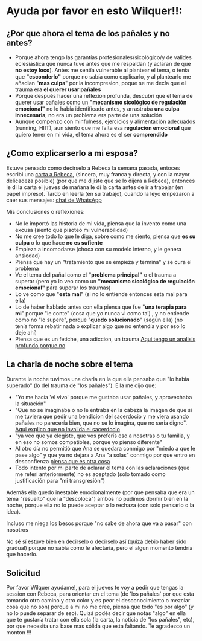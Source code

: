 # Ayuda por favor en esto Wilquer!!:

## ¿Por que ahora el tema de los pañales y no antes?

- Porque ahora tengo las garantías profesionales/sicológico/y de valides eclesiástica que nunca tuve antes que me respaldan (y aclaran de que **no estoy loco**). Antes me sentía vulnerable al plantear el tema, o tenía que **"esconderlo"** porque no sabía como explicarlo, y al plantearlo me añadian "**mas culpa**" por la incompresion, poque se me decía que el trauma era **el querer usar pañales** 
- Porque después hacer una reflexion profunda, descubrí que el tema de querer usar pañales como un **"mecanismo sicológico de regulación emocional"** no lo había identificado antes, y arrastraba **una culpa innecesaria**, no era un problema era parte de una solución 
- Aunque compenzo con minfulness, ejercicios y alimentación adecuados (running, HIIT), aun siento que me falta esa **regulacion emocional** que quiero tener en mi vida, el tema ahora es el ser **comprendido**

## ¿Como explicarserlo a mi esposa?

 Estuve pensado como decirselo a Rebeca la semana pasada, entoces escribi una [carta a Rebeca](https://github.com/AlejandroParada/IATalkData/blob/main/docs/carta_rebeca.md), (sincera, muy franca y directa, y con la mayor delicadeza posible) (por que me dijiste que se lo dijera a Rebeca), entonces le di la carta el jueves de mañana le di la carta antes de ir a trabajar (en papel impreso). Tardo en leerla (en su trabajo), cuando la leyo empezaron a caer sus mensajes: [chat de WhatsApp](https://github.com/AlejandroParada/IATalkData/blob/main/conversaciones/chat.md)
 
 Mis conclusiones o reflexiones:
- No le importó las historia de mi vida, piensa que la invento como una excusa (siento que pisoteo mi vulnerabilidad)
- No me cree todo lo que le diga, sobre como me siento, piensa que **es su culpa** o lo que hace **no es sufiente**
- Empieza a incomodarse (choca con su modelo interno, y le genera ansiedad)
- Piensa que hay un "tratamiento que se empieza y termina" y se cura el problema
- Ve el tema del pañal como el **"problema principal"** o el trauma a superar (pero yo lo veo como un **"mecanismo sicológico de regulación emocional"** para superar los traumas)
- Lo ve como que "**esta mal**" (si no lo entiende entonces esta mal para ella)
- Lo de haber hablado antes con ella piensa que fue "**una terapia para mi**" porque "le conte" (cosa que yo nunca vi como tal) , y no entiende como no "lo supere", porque "**quedo solucionado**" (según ella) (no tenía forma rebatir nada o explicar algo que no entendía y por eso lo deje ahí)
- Piensa que es un fetiche, una adiccion, un trauma [Aqui tengo un analisis profundo porque no](https://github.com/AlejandroParada/IATalkData/blob/main/docs/analisis_psicologico_profundo.md)

## La charla de noche sobre el tema

 Durante la noche tuvimos una charla en la que ella pensaba que "lo habia superado" (lo del trauma de "los pañales"). Ella me dijo que: 


- "Yo me hacía 'el vivo' porque me gustaba usar pañales, y aprovechaba la situación"
- "Que no se imaginaba o no le entraba en la cabeza la imagen de que si me tuviera que pedir una bendicion del sacerdocio y me viera usando pañales no parecería bien, que no se lo imagina, que no seria digno".\
[Aqui explico que no invalida el sacerdocio](https://github.com/AlejandroParada/IATalkData/blob/main/docs/Sacerdocio_y_Salud_Mental.md)
- "ya veo que ya elegiste, que vos preferís eso a nosotras o tu familia, y en eso no somos compatibles, porque yo pienso diferente"
- Al otro día no permitió que Ana se quedara conmigo por "miedo a que le pase algo" y que ya no dejara a Ana "a solas" conmigo por que entro en desconfienza [piensa que es otra cosa](https://github.com/AlejandroParada/IATalkData/blob/main/docs/LoQueNoEs.md)
- Todo intento por mi parte de aclarar el tema con las aclaraciones (que me referi anteriormente) no es aceptado (solo tomado como justificación para "mi transgresión")  

 Además ella quedo inestable emocionalmente (por que pensaba que era un tema "resuelto" que la "descoloca") ambos no pudimos dormir bien en la noche, porque ella no lo puede aceptar o lo rechaza (con solo pensarlo o la idea). 
 
 Incluso me niega los besos porque "no sabe de ahora que va a pasar" con nosotros
 
 No sé sí estuve bien en decirselo o decirselo así (quizá debio haber sido gradual) porque no sabía como le afectaría, pero el algun momento tendría que hacerlo. 
 
## Solicitud
 
 Por favor Wilquer ayudame!, para el jueves te voy a pedir que tengas la session con Rebeca, para orientar en el tema (de 'los pañales' por que esta tomando otro camino y otro color y es peor el desconocimiento o mezclar cosa que no son) porque a mi no me cree, piensa que todo "es por algo" (y no lo puede separar de eso). Quizá podés decir que notás "algo" en ella que te gustaría tratar con ella sola (la carta, la noticia de "los pañales", etc), por que necesita una base mas sólida que esta faltando. Te agradezco un monton !!!

